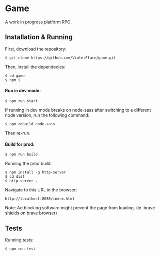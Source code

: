 Game
===

A work in progress platform RPG.

Installation & Running
---

First, download the repository:

~~~~
$ git clone https://github.com/VioletFlare/game.git
~~~~

Then, install the dependecies:

~~~~
$ cd game
$ npm i
~~~~

#### Run in dev mode:

~~~~
$ npm run start
~~~~

If running in dev mode breaks on node-sass after switching to a different node version, 
run the following command:

```
$ npm rebuild node-sass
```

Then re-run.

#### Build for prod:

~~~~
$ npm run build
~~~~

Running the prod build:

~~~~
$ npm install -g http-server
$ cd dist
$ http-server .
~~~~

Navigate to this URL in the browser: 

~~~~
http://localhost:8080/index.html
~~~~

Note: Ad blocking software might prevent the page from loading. (ie. brave shields on brave browser)

Tests
---

Running tests:

```
$ npm run test
```